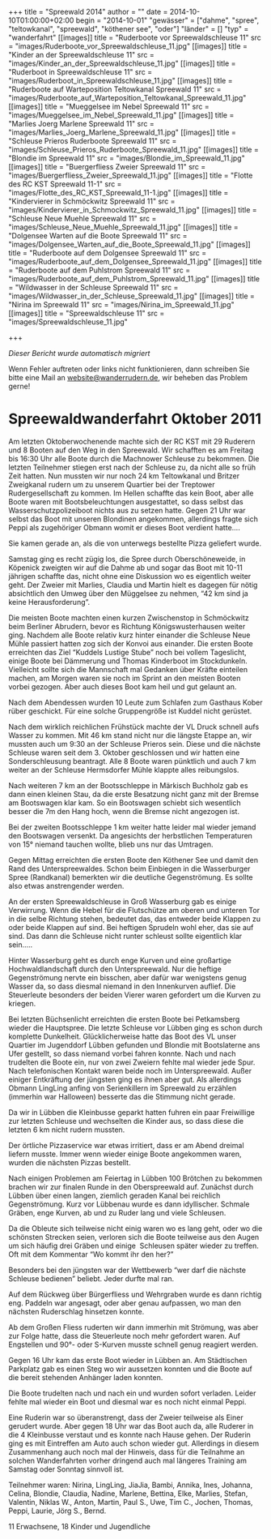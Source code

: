 +++
title = "Spreewald 2014"
author = ""
date = 2014-10-10T01:00:00+02:00
begin = "2014-10-01"
"gewässer" = ["dahme", "spree", "teltowkanal", "spreewald", "köthener see", "oder"]
"länder" = []
"typ" = "wanderfahrt"
[[images]]
title = "Ruderboote vor Spreewaldschleuse 11"
src = "images/Ruderboote_vor_Spreewaldschleuse_11.jpg"
[[images]]
title = "Kinder an der Spreewaldschleuse 11"
src = "images/Kinder_an_der_Spreewaldschleuse_11.jpg"
[[images]]
title = "Ruderboot in Spreewaldschleuse 11"
src = "images/Ruderboot_in_Spreewaldschleuse_11.jpg"
[[images]]
title = "Ruderboote auf Warteposition Teltowkanal Spreewald 11"
src = "images/Ruderboote_auf_Warteposition_Teltowkanal_Spreewald_11.jpg"
[[images]]
title = "Mueggelsee im Nebel Spreewald 11"
src = "images/Mueggelsee_im_Nebel_Spreewald_11.jpg"
[[images]]
title = "Marlies Joerg Marlene Spreewald 11"
src = "images/Marlies_Joerg_Marlene_Spreewald_11.jpg"
[[images]]
title = "Schleuse Prieros Ruderboote Spreewald 11"
src = "images/Schleuse_Prieros_Ruderboote_Spreewald_11.jpg"
[[images]]
title = "Blondie im Spreewald 11"
src = "images/Blondie_im_Spreewald_11.jpg"
[[images]]
title = "Buergerfliess Zweier Spreewald 11"
src = "images/Buergerfliess_Zweier_Spreewald_11.jpg"
[[images]]
title = "Flotte des RC KST Spreewald 11-1"
src = "images/Flotte_des_RC_KST_Spreewald_11-1.jpg"
[[images]]
title = "Kindervierer in Schmöckwitz Spreewald 11"
src = "images/Kindervierer_in_Schmockwitz_Spreewald_11.jpg"
[[images]]
title = "Schleuse Neue Muehle Spreewald 11"
src = "images/Schleuse_Neue_Muehle_Spreewald_11.jpg"
[[images]]
title = "Dolgensee Warten auf die Boote Spreewald 11"
src = "images/Dolgensee_Warten_auf_die_Boote_Spreewald_11.jpg"
[[images]]
title = "Ruderboote auf dem Dolgensee Spreewald 11"
src = "images/Ruderboote_auf_dem_Dolgensee_Spreewald_11.jpg"
[[images]]
title = "Ruderboote auf dem Puhlstrom Spreewald 11"
src = "images/Ruderboote_auf_dem_Puhlstrom_Spreewald_11.jpg"
[[images]]
title = "Wildwasser in der Schleuse Spreewald 11"
src = "images/Wildwasser_in_der_Schleuse_Spreewald_11.jpg"
[[images]]
title = "Nirina im Spreewald 11"
src = "images/Nirina_im_Spreewald_11.jpg"
[[images]]
title = "Spreewaldschleuse 11"
src = "images/Spreewaldschleuse_11.jpg"

+++


*Dieser Bericht wurde automatisch migriert*

Wenn Fehler auftreten oder links nicht funktionieren, dann schreiben Sie bitte eine Mail an website@wanderrudern.de, wir beheben das Problem gerne!



# Spreewaldwanderfahrt Oktober 2011


Am letzten Oktoberwochenende machte sich der RC KST mit 29 Ruderern und 8 Booten auf den Weg in den Spreewald. Wir schafften es am Freitag bis 16:30 Uhr alle Boote durch die Machnower Schleuse zu bekommen. Die letzten Teilnehmer stiegen erst nach der Schleuse zu, da nicht alle so früh Zeit hatten. Nun mussten wir nur noch 24 km Teltowkanal und Britzer Zweigkanal rudern um zu unserem Quartier bei der Treptower Rudergesellschaft zu kommen. Im Hellen schaffte das kein Boot, aber alle Boote waren mit Bootsbeleuchtungen ausgestattet, so dass selbst das Wasserschutzpolizeiboot nichts aus zu setzen hatte. Gegen 21 Uhr war selbst das Boot mit unseren Blondinen angekommen, allerdings fragte sich Peppi als zugehöriger Obmann womit er dieses Boot verdient hatte....

Sie kamen gerade an, als die von unterwegs bestellte Pizza geliefert wurde.

Samstag ging es recht zügig los, die Spree durch Oberschöneweide, in Köpenick zweigten wir auf die Dahme ab und sogar das Boot mit 10-11 jährigen schaffte das, nicht ohne eine Diskussion wo es eigentlich weiter geht. Der Zweier mit Marlies, Claudia und Martin hielt es dagegen für nötig absichtlich den Umweg über den Müggelsee zu nehmen, “42 km sind ja keine Herausforderung”.

Die meisten Boote machten einen kurzen Zwischenstop in Schmöckwitz beim Berliner Abrudern, bevor es Richtung Königswusterhausen weiter ging. Nachdem alle Boote relativ kurz hinter einander die Schleuse Neue Mühle passiert hatten zog sich der Konvoi aus einander. Die ersten Boote erreichten das Ziel “Kuddels Lustige Stube” noch bei vollem Tageslicht, einige Boote bei Dämmerung und Thomas Kinderboot im Stockdunkeln. Vielleicht sollte sich die Mannschaft mal Gedanken über Kräfte einteilen machen, am Morgen waren sie noch im Sprint an den meisten Booten vorbei gezogen. Aber auch dieses Boot kam heil und gut gelaunt an.

Nach dem Abendessen wurden 10 Leute zum Schlafen zum Gasthaus Kober rüber geschickt. Für eine solche Gruppengröße ist Kuddel nicht gerüstet.

Nach dem wirklich reichlichen Frühstück machte der VL Druck schnell aufs Wasser zu kommen. Mit 46 km stand nicht nur die längste Etappe an, wir mussten auch um 9:30 an der Schleuse Prieros sein. Diese und die nächste Schleuse waren seit dem 3. Oktober geschlossen und wir hatten eine Sonderschleusung beantragt. Alle 8 Boote waren pünktlich und auch 7 km weiter an der Schleuse Hermsdorfer Mühle klappte alles reibungslos.

Nach weiteren 7 km an der Bootsschleppe in Märkisch Buchholz gab es dann einen kleinen Stau, da die erste Besatzung nicht ganz mit der Bremse am Bootswagen klar kam. So ein Bootswagen schiebt sich wesentlich besser die 7m den Hang hoch, wenn die Bremse nicht angezogen ist.

Bei der zweiten Bootsschleppe 1 km weiter hatte leider mal wieder jemand den Bootswagen versenkt. Da angesichts der herbstlichen Temperaturen von 15° niemand tauchen wollte, blieb uns nur das Umtragen.

Gegen Mittag erreichten die ersten Boote den Köthener See und damit den Rand des Unterspreewaldes. Schon beim Einbiegen in die Wasserburger Spree (Randkanal) bemerkten wir die deutliche Gegenströmung. Es sollte also etwas anstrengender werden.

An der ersten Spreewaldschleuse in Groß Wasserburg gab es einige Verwirrung. Wenn die Hebel für die Flutschütze am oberen und unteren Tor in die selbe Richtung stehen, bedeutet das, das entweder beide Klappen zu oder beide Klappen auf sind. Bei heftigen Sprudeln wohl eher, das sie auf sind. Das dann die Schleuse nicht runter schleust sollte eigentlich klar sein.....

Hinter Wasserburg geht es durch enge Kurven und eine großartige Hochwaldlandschaft durch den Unterspreewald. Nur die heftige Gegenströmung nervte ein bisschen, aber dafür war wenigstens genug Wasser da, so dass diesmal niemand in den Innenkurven auflief. Die Steuerleute besonders der beiden Vierer waren gefordert um die Kurven zu kriegen.

Bei letzten Büchsenlicht erreichten die ersten Boote bei Petkamsberg wieder die Hauptspree. Die letzte Schleuse vor Lübben ging es schon durch komplette Dunkelheit. Glücklicherweise hatte das Boot des VL unser Quartier im Jugenddorf Lübben gefunden und Blondie mit Bootslaterne ans Ufer gestellt, so dass niemand vorbei fahren konnte. Nach und nach trudelten die Boote ein, nur von zwei Zweiern fehlte mal wieder jede Spur. Nach telefonischen Kontakt waren beide noch im Unterspreewald. Außer einiger Entkräftung der jüngsten ging es ihnen aber gut. Als allerdings Obmann LingLing anfing von Serienkillern im Spreewald zu erzählen (immerhin war Halloween) besserte das die Stimmung nicht gerade.

Da wir in Lübben die Kleinbusse geparkt hatten fuhren ein paar Freiwillige zur letzten Schleuse und wechselten die Kinder aus, so dass diese die letzten 6 km nicht rudern mussten.

Der örtliche Pizzaservice war etwas irritiert, dass er am Abend dreimal liefern musste. Immer wenn wieder einige Boote angekommen waren, wurden die nächsten Pizzas bestellt.

Nach einigen Problemen am Feiertag in Lübben 100 Brötchen zu bekommen brachen wir zur finalen Runde in den Oberspreewald auf. Zunächst durch Lübben über einen langen, ziemlich geraden Kanal bei reichlich Gegenströmung. Kurz vor Lübbenau wurde es dann idyllischer. Schmale Gräben, enge Kurven, ab und zu Ruder lang und viele Schleusen.

Da die Obleute sich teilweise nicht einig waren wo es lang geht, oder wo die schönsten Strecken seien, verloren sich die Boote teilweise aus den Augen um sich häufig drei Gräben und einige  Schleusen später wieder zu treffen. Oft mit dem Kommentar “Wo kommt ihr den her?”

Besonders bei den jüngsten war der Wettbewerb “wer darf die nächste Schleuse bedienen” beliebt. Jeder durfte mal ran.

Auf dem Rückweg über Bürgerfliess und Wehrgraben wurde es dann richtig eng. Paddeln war angesagt, oder aber genau aufpassen, wo man den nächsten Ruderschlag hinsetzen konnte.

Ab dem Großen Fliess ruderten wir dann immerhin mit Strömung, was aber zur Folge hatte, dass die Steuerleute noch mehr gefordert waren. Auf Engstellen und 90°- oder S-Kurven musste schnell genug reagiert werden.

Gegen 16 Uhr kam das erste Boot wieder in Lübben an. Am Städtischen Parkplatz gab es einen Steg wo wir aussetzen konnten und die Boote auf die bereit stehenden Anhänger laden konnten.

Die Boote trudelten nach und nach ein und wurden sofort verladen. Leider fehlte mal wieder ein Boot und diesmal war es noch nicht einmal Peppi.

Eine Ruderin war so überanstrengt, dass der Zweier teilweise als Einer gerudert wurde. Aber gegen 18 Uhr war das Boot auch da, alle Ruderer in die 4 Kleinbusse verstaut und es konnte nach Hause gehen. Der Ruderin ging es mit Eintreffen am Auto auch schon wieder gut. Allerdings in diesem Zusammenhang auch noch mal der Hinweis, dass für die Teilnahme an solchen Wanderfahrten vorher dringend auch mal längeres Training am Samstag oder Sonntag sinnvoll ist.

Teilnehmer waren: Nirina, LingLing, JiaJia, Bambi, Annika, Ines, Johanna, Celina, Blondie, Claudia, Nadine, Marlene, Bettina, Elke, Marlies, Stefan, Valentin, Niklas W., Anton, Martin, Paul S., Uwe, Tim C., Jochen, Thomas, Peppi, Laurie, Jörg S., Bernd.

11 Erwachsene, 18 Kinder und Jugendliche